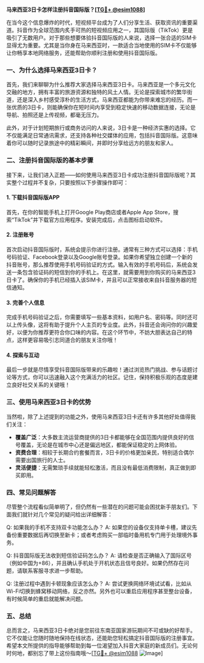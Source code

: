 **马来西亚3日卡怎样注册抖音国际版？[[TG💪+ @esim1088](https://t.me/s/esim1088)]**

在当今这个信息爆炸的时代，短视频平台成为了人们分享生活、获取资讯的重要渠道。抖音作为全球范围内炙手可热的短视频应用之一，其国际版（TikTok）更是吸引了无数用户。对于那些想要体验抖音国际版的人来说，选择一张合适的SIM卡显得尤为重要。尤其是当你身在马来西亚时，一款适合当地使用的SIM卡不仅能够让你畅享本地网络服务，还能帮助你顺利注册和使用抖音国际版。

### 一、为什么选择马来西亚3日卡？

首先，我们来聊聊为什么推荐大家选择马来西亚3日卡。马来西亚是一个多元文化交融的地方，拥有丰富的旅游资源和独特的风土人情。无论是探索城市的繁华街道，还是深入乡村感受淳朴的生活方式，马来西亚都能为你带来难忘的经历。而一张优质的3日卡，则能确保你在短时间内享受到稳定快速的移动数据连接，无论是导航、拍照还是上传视频，都毫无压力。

此外，对于计划短期旅行或商务访问的人来说，3日卡是一种经济实惠的选择。它不仅能满足日常通讯需求，还支持各种社交媒体的应用，包括抖音国际版。这意味着你可以随时记录旅途中的精彩瞬间，并即时分享给远方的朋友和家人。

### 二、注册抖音国际版的基本步骤

接下来，让我们进入正题——如何使用马来西亚3日卡成功注册抖音国际版呢？其实整个过程并不复杂，只要按照以下步骤操作即可：

#### 1. 下载抖音国际版APP
首先，在你的智能手机上打开Google Play商店或者Apple App Store，搜索“TikTok”并下载官方应用程序。安装完成后，点击图标启动软件。

#### 2. 注册账号
首次启动抖音国际版时，系统会提示你进行注册。通常有三种方式可以选择：手机号码验证、Facebook登录以及Google账号登录。如果你希望独立创建一个新的抖音账号，那么推荐使用手机号码验证的方式。输入有效的手机号码后，系统会发送一条包含验证码的短信到你的手机上。在这里，就需要用到你购买的马来西亚3日卡了。确保你的手机已经插入该SIM卡，并且可以正常接收来自抖音服务器的短信通知。

#### 3. 完善个人信息
完成手机号码验证之后，你需要填写一些基本资料，如用户名、密码等。同时还可以上传头像，这将有助于提升个人主页的专业度。此外，抖音还会询问你的兴趣爱好，以便为你推荐更符合你口味的内容。在这个环节中，不妨大胆表达自己的特点，这样更容易吸引志同道合的朋友关注你哦！

#### 4. 探索与互动
最后一步就是尽情享受抖音国际版带来的乐趣啦！通过浏览热门挑战、参与话题讨论等方式，你可以迅速融入这个充满活力的社区。记住，保持积极乐观的态度是建立良好社交关系的关键哦！

### 三、使用马来西亚3日卡的优势

当然啦，除了上述提到的功能之外，使用马来西亚3日卡还有许多其他好处值得我们关注：

- **覆盖广泛**：大多数主流运营商提供的3日卡都能够在全国范围内提供良好的信号覆盖，无论是在城市中心还是偏远地区，都能保证稳定的上网体验。
- **资费合理**：相较于长期合约套餐而言，3日卡的价格更加亲民，特别适合偶尔需要出国旅行的人士。
- **灵活便捷**：无需繁琐手续就能轻松激活，而且没有最低消费限制，真正做到即买即用。

### 四、常见问题解答

尽管整个流程看似简单明了，但仍然有一些潜在的问题可能会困扰新手朋友们。下面我们就针对几个常见的疑问给出详细解答：

Q: 如果我的手机不支持双卡功能怎么办？
A: 如果您的设备仅支持单卡槽，建议先备份重要数据后再切换至新卡；或者考虑购买一部临时备用机专门用于处理境外事务。

Q: 抖音国际版无法收到短信验证码怎么办？
A: 请检查是否正确输入了国际区号（例如中国为+86），并且确认手机处于开机状态且信号良好。如果仍然存在问题，请联系客服寻求进一步帮助。

Q: 注册过程中遇到卡顿现象应该怎么办？
A: 尝试更换网络环境试试看，比如从Wi-Fi切换到蜂窝移动网络，反之亦然。另外也可以重启应用程序甚至整台设备，有时候简单的重启就能解决问题。

### 五、总结

总而言之，马来西亚3日卡绝对是您前往东南亚国家游玩期间不可或缺的好帮手。它不仅能让您随时随地保持在线状态，还能助您轻松搞定抖音国际版的注册事宜。希望本文所提供的指导能够帮助到每一位渴望加入抖音大家庭的新成员们。无论何时何地，都别忘了带上这份指南哦～[[TG💪+ @esim1088](https://t.me/s/esim1088) ![Image](https://i.postimg.cc/4NQfJmqS/Snipaste-2025-05-13-00-14-12.png)]